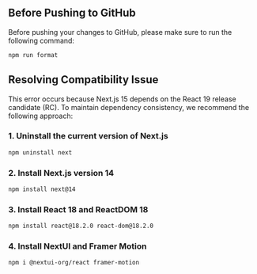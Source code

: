## Before Pushing to GitHub

Before pushing your changes to GitHub, please make sure to run the following command:

```bash
npm run format
```

## Resolving Compatibility Issue

This error occurs because Next.js 15 depends on the React 19 release candidate (RC).
To maintain dependency consistency, we recommend the following approach:

### 1. Uninstall the current version of Next.js

```bash
npm uninstall next
```

### 2. Install Next.js version 14

```bash
npm install next@14
```

### 3. Install React 18 and ReactDOM 18

```bash
npm install react@18.2.0 react-dom@18.2.0
```

### 4. Install NextUI and Framer Motion

```bash
npm i @nextui-org/react framer-motion
```
